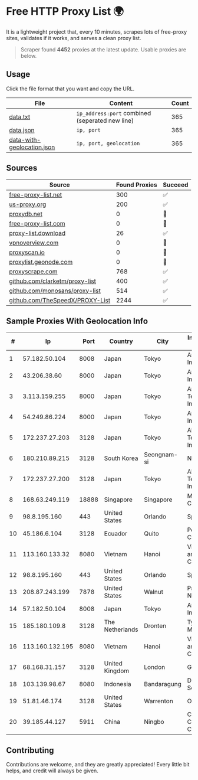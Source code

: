 
# Free HTTP Proxy List 🌍

It is a lightweight project that, every 10 minutes, scrapes lots of free-proxy sites, validates if it works, and serves a clean proxy list.


> Scraper found **4452** proxies at the latest update. Usable proxies are below.

## Usage

Click the file format that you want and copy the URL.


|File|Content|Count|
|----|-------|-----|
|[data.txt](https://raw.githubusercontent.com/themiralay/Proxy-List-World/master/data.txt)|`ip_address:port` combined (seperated new line)|365|
|[data.json](https://raw.githubusercontent.com/themiralay/Proxy-List-World/master/data.json)|`ip, port`|365|
|[data-with-geolocation.json](https://raw.githubusercontent.com/themiralay/Proxy-List-World/master/data-with-geolocation.json)|`ip, port, geolocation`|365|

## Sources

|Source|Found Proxies|Succeed|
|------|-------------|-------|
|[free-proxy-list.net](https://free-proxy-list.net)|300|✅|
|[us-proxy.org](https://www.us-proxy.org)|200|✅|
|[proxydb.net](http://proxydb.net)|0|🚫|
|[free-proxy-list.com](https://free-proxy-list.com/?page=&port=&type%5B%5D=http&type%5B%5D=https&up_time=0&search=Search)|0|🚫|
|[proxy-list.download](https://www.proxy-list.download/HTTP)|26|✅|
|[vpnoverview.com](https://vpnoverview.com/privacy/anonymous-browsing/free-proxy-servers)|0|🚫|
|[proxyscan.io](https://www.proxyscan.io)|0|🚫|
|[proxylist.geonode.com](https://proxylist.geonode.com/api/proxy-list?limit=300&page=1&sort_by=lastChecked&sort_type=desc&protocols=http,https)|0|🚫|
|[proxyscrape.com](https://api.proxyscrape.com/v2/?request=displayproxies&protocol=http&timeout=10000&country=all&ssl=all&anonymity=all)|768|✅|
|[github.com/clarketm/proxy-list](https://raw.githubusercontent.com/clarketm/proxy-list/master/proxy-list-raw.txt)|400|✅|
|[github.com/monosans/proxy-list](https://raw.githubusercontent.com/monosans/proxy-list/main/proxies/http.txt)|514|✅|
|[github.com/TheSpeedX/PROXY-List](https://raw.githubusercontent.com/TheSpeedX/PROXY-List/master/http.txt)|2244|✅|


## Sample Proxies With Geolocation Info

|#|Ip|Port|Country|City|Internet Service Provider|
|-|--|----|-------|----|-------------------------|
|1|57.182.50.104|8008|Japan|Tokyo|Amazon.com, Inc.|
|2|43.206.38.60|8000|Japan|Tokyo|Amazon.com, Inc.|
|3|3.113.159.255|8000|Japan|Tokyo|Amazon Technologies Inc.|
|4|54.249.86.224|8000|Japan|Tokyo|Amazon.com, Inc.|
|5|172.237.27.203|3128|Japan|Tokyo|Akamai Technologies, Inc.|
|6|180.210.89.215|3128|South Korea|Seongnam-si|NHNCLOUD|
|7|172.237.27.200|3128|Japan|Tokyo|Akamai Technologies, Inc.|
|8|168.63.249.119|18888|Singapore|Singapore|Microsoft Corporation|
|9|98.8.195.160|443|United States|Orlando|Spectrum|
|10|45.186.6.104|3128|Ecuador|Quito|Perez Tito Julio Cesar|
|11|113.160.133.32|8080|Vietnam|Hanoi|VietNam Post and Telecom Corporation|
|12|98.8.195.160|443|United States|Orlando|Spectrum|
|13|208.87.243.199|7878|United States|Walnut|Psychz Networks|
|14|57.182.50.104|8008|Japan|Tokyo|Amazon.com, Inc.|
|15|185.180.109.8|3128|The Netherlands|Dronten|Tyurin Viktor Mihaylovich|
|16|113.160.132.195|8080|Vietnam|Hanoi|VietNam Post and Telecom Corporation|
|17|68.168.31.157|3128|United Kingdom|London|GTHost|
|18|103.139.98.67|8080|Indonesia|Bandaragung|Digital Network Setiawan|
|19|51.81.46.174|3128|United States|Warrenton|OVH SAS|
|20|39.185.44.127|5911|China|Ningbo|China Mobile Communications Corporation|



## Contributing

Contributions are welcome, and they are greatly appreciated! Every
little bit helps, and credit will always be given.


